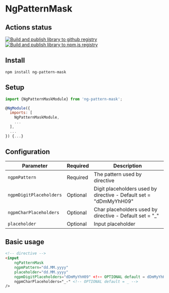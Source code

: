 # NgPatternMask

## Actions status
[![Build and publish library to github registry](https://github.com/alessiobianchini/ng-pattern-mask/actions/workflows/release-package-github.yml/badge.svg)](https://github.com/alessiobianchini/ng-pattern-mask/actions/workflows/release-package-github.yml)
[![Build and publish library to npm.js registry](https://github.com/alessiobianchini/ng-pattern-mask/actions/workflows/release-package-npmjs.yml/badge.svg)](https://github.com/alessiobianchini/ng-pattern-mask/actions/workflows/release-package-npmjs.yml)

## Install
`npm install ng-pattern-mask`


## Setup
```javascript
import {NgPatternMaskModule} from 'ng-pattern-mask';

@NgModule({
  imports: [
    NgPatternMaskModule,
    ...
  ],
  ...
}) {...}
```
## Configuration
| Parameter                        | Required | Description                                                                                                                                                                        |
| -------------------------- | -------- | ---------------------------------------------------------------------------------------------------------------------------------------------------------------------------------- |
| `ngpmPattern`                 | Required | The pattern used by directive |
| `ngpmDigitPlaceholders`       | Optional | Digit placeholders used by directive - Default set = "dDmMyYhH09" |      
| `ngpmCharPlaceholders`        | Optional | Char placeholders used by directive - Default set = "_" |      
| `placeholder`                 | Optional | Input placeholder |      

## Basic usage
```html
<!-- directive -->
<input 
    ngPatternMask
    ngpmPattern="dd.MM.yyyy"
    placeholder="dd.MM.yyyy"
    ngpmDigitPlaceholders="dDmMyYhH09" <!-- OPTIONAL default = dDmMyYhH09 -->
    ngpmCharPlaceholders="_-" <!-- OPTIONAL default = _ -->
/>
```

